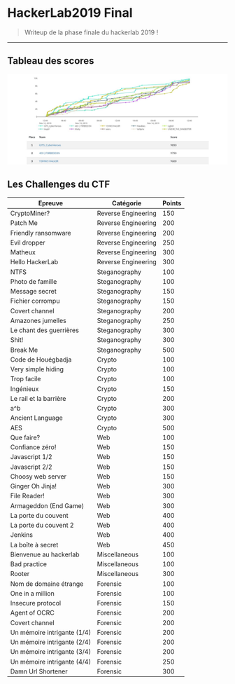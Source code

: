 # HackerLab2019 Final
> Writeup de la phase finale du hackerlab 2019 !
---
## Tableau des scores
<img src="scoreboard.jpeg">

## Les Challenges du CTF
<table>
	<thead>
		<th>Epreuve</th>
		<th>Catégorie</th>
		<th>Points</th>
	</thead>
	<tr>
		<td>CryptoMiner?</td>
		<td>Reverse Engineering</td>
		<td>150</td>
	</tr>
	<tr>
		<td>Patch Me</td>
		<td>Reverse Engineering</td>
		<td>200</td>
	</tr>
	<tr>
		<td>Friendly ransomware</td>
		<td>Reverse Engineering</td>
		<td>200</td>
	</tr>
	<tr>
		<td>Evil dropper</td>
		<td>Reverse Engineering</td>
		<td>250</td>
	</tr>
	<tr>
		<td>Matheux</td>
		<td>Reverse Engineering</td>
		<td>300</td>
	</tr>
	<tr>
		<td>Hello HackerLab</td>
		<td>Reverse Engineering</td>
		<td>300</td>
	</tr>	
	<tr>
		<td>NTFS</td>
		<td>Steganography</td>
		<td>100</td>
	</tr>
	<tr>
		<td>Photo de famille</td>
		<td>Steganography</td>
		<td>100</td>
	</tr>
	<tr>
		<td>Message secret</td>
		<td>Steganography</td>
		<td>150</td>
	</tr>
	<tr>
		<td>Fichier corrompu</td>
		<td>Steganography</td>
		<td>150</td>
	</tr>
	<tr>
		<td>Covert channel</td>
		<td>Steganography</td>
		<td>200</td>
	</tr>
	<tr>
		<td>Amazones jumelles</td>
		<td>Steganography</td>
		<td>250</td>
	</tr>
	<tr>
		<td>Le chant des guerrières</td>
		<td>Steganography</td>
		<td>300</td>
	</tr>
	<tr>
		<td>Shit!</td>
		<td>Steganography</td>
		<td>300</td>
	</tr>
	<tr>
		<td>Break Me</td>
		<td>Steganography</td>
		<td>500</td>
	</tr>
	<tr>
		<td>Code de Houégbadja</td>
		<td>Crypto</td>
		<td>100</td>
	</tr>
	<tr>
		<td>Very simple hiding</td>
		<td>Crypto</td>
		<td>100</td>
	</tr>
	<tr>
		<td>Trop facile</td>
		<td>Crypto</td>
		<td>100</td>
	</tr>
	<tr>
		<td>Ingénieux</td>
		<td>Crypto</td>
		<td>150</td>
	</tr>
	<tr>
		<td>Le rail et la barrière</td>
		<td>Crypto</td>
		<td>200</td>
	</tr>
	<tr>
		<td>a^b</td>
		<td>Crypto</td>
		<td>300</td>
	</tr>
	<tr>
		<td>Ancient Language</td>
		<td>Crypto</td>
		<td>300</td>
	</tr>
	<tr>
		<td>AES</td>
		<td>Crypto</td>
		<td>500</td>
	</tr>
	<tr>
		<td>Que faire?</td>
		<td>Web</td>
		<td>100</td>
	</tr>
	<tr>
		<td>Confiance zéro!</td>
		<td>Web</td>
		<td>150</td>
	</tr>
	<tr>
		<td>Javascript 1/2</td>
		<td>Web</td>
		<td>150</td>
	</tr>
	<tr>
		<td>Javascript 2/2</td>
		<td>Web</td>
		<td>150</td>
	</tr>
	<tr>
		<td>Choosy web server </td>
		<td>Web</td>
		<td>150</td>
	</tr>
	<tr>
		<td>Ginger Oh Jinja! </td>
		<td>Web</td>
		<td>300</td>
	</tr>
	<tr>
		<td>File Reader! </td>
		<td>Web</td>
		<td>300</td>
	</tr>
	<tr>
		<td>Armageddon (End Game) </td>
		<td>Web</td>
		<td>300</td>
	</tr>
	<tr>
		<td>La porte du couvent </td>
		<td>Web</td>
		<td>400</td>
	</tr>
		<tr>
		<td>La porte du couvent 2</td>
		<td>Web</td>
		<td>400</td>
	</tr>
	<tr>
		<td>Jenkins </td>
		<td>Web</td>
		<td>400</td>
	</tr>
	<tr>
		<td>La boîte à secret </td>
		<td>Web</td>
		<td>450</td>
	</tr>
	<tr>
		<td>Bienvenue au hackerlab </td>
		<td>Miscellaneous</td>
		<td>100</td>
	</tr>
		<tr>
		<td>Bad practice </td>
		<td>Miscellaneous</td>
		<td>100</td>
	</tr>
	<tr>
		<td>Rooter </td>
		<td>Miscellaneous</td>
		<td>300</td>
	</tr>
	<tr>
		<td>Nom de domaine étrange </td>
		<td>Forensic</td>
		<td>100</td>
	</tr>
	<tr>
		<td>One in a million </td>
		<td>Forensic</td>
		<td>100</td>
	</tr>
	<tr>
		<td>Insecure protocol </td>
		<td>Forensic</td>
		<td>150</td>
	</tr>
	<tr>
		<td>Agent of OCRC </td>
		<td>Forensic</td>
		<td>200</td>
	</tr>
	<tr>
		<td>Covert channel </td>
		<td>Forensic</td>
		<td>200</td>
	</tr>
	<tr>
		<td>Un mémoire intrigante (1/4) </td>
		<td>Forensic</td>
		<td>200</td>
	</tr>
	<tr>
		<td>Un mémoire intrigante (2/4) </td>
		<td>Forensic</td>
		<td>200</td>
	</tr>
	<tr>
		<td>Un mémoire intrigante (3/4) </td>
		<td>Forensic</td>
		<td>200</td>
	</tr>
	<tr>
		<td>Un mémoire intrigante (4/4) </td>
		<td>Forensic</td>
		<td>250</td>
	</tr>
	<tr>
		<td>Damn Url Shortener </td>
		<td>Forensic</td>
		<td>300</td>
	</tr>
</table>
